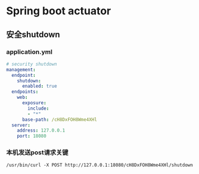 # Spring boot actuator

## 安全shutdown

### application.yml

```yaml
# security shutdown      
management:
  endpoint:
    shutdown:
      enabled: true
  endpoints:
    web:
      exposure:
        include:
        - "*"
      base-path: /cH8DxFOH8Wme4XHl
  server:
    address: 127.0.0.1
    port: 18080      
```

### 本机发送post请求关键

```
/usr/bin/curl -X POST http://127.0.0.1:18080/cH8DxFOH8Wme4XHl/shutdown
```

